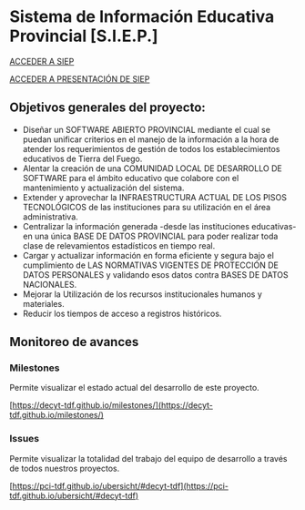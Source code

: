 # Sistema de Información Educativa Provincial [S.I.E.P.]

[ACCEDER A SIEP](https://siep.tdf.educar.gob.ar/)

[ACCEDER A PRESENTACIÓN DE SIEP](https://decyt-tdf.github.io/presentacionsiep/)
## Objetivos generales del proyecto:

* Diseñar un SOFTWARE ABIERTO PROVINCIAL mediante el cual se puedan unificar criterios en el manejo de la información a la hora de atender los requerimientos de gestión de todos los establecimientos educativos de Tierra del Fuego.
* Alentar la creación de una COMUNIDAD LOCAL DE DESARROLLO DE SOFTWARE para el ámbito educativo que colabore con el mantenimiento y actualización del sistema.
* Extender y aprovechar la INFRAESTRUCTURA ACTUAL DE LOS PISOS TECNOLÓGICOS de las instituciones para su utilización en el área administrativa.  
* Centralizar la información generada -desde las instituciones educativas- en una única BASE DE DATOS PROVINCIAL para poder realizar toda clase de relevamientos estadísticos en tiempo real. 
* Cargar y actualizar información en forma eficiente y segura bajo el cumplimiento de LAS NORMATIVAS VIGENTES DE PROTECCIÓN DE DATOS PERSONALES y validando esos datos contra BASES DE DATOS NACIONALES.
* Mejorar la Utilización de los recursos institucionales humanos y materiales.
* Reducir los tiempos de acceso a registros históricos.

## Monitoreo de avances

### Milestones

Permite visualizar el estado actual del desarrollo de este proyecto.

[https://decyt-tdf.github.io/milestones/](https://decyt-tdf.github.io/milestones/)

### Issues

Permite visualizar la totalidad del trabajo del equipo de desarrollo a través de todos nuestros proyectos.

[https://pci-tdf.github.io/ubersicht/#decyt-tdf](https://pci-tdf.github.io/ubersicht/#decyt-tdf)

<!-- Instalación
  Por ejemplo npm install titulo  -->

<!-- Tests
 Breve descripción de cómo correr la suit de tests  -->

<!-- GitFlow
 Test de push -->
